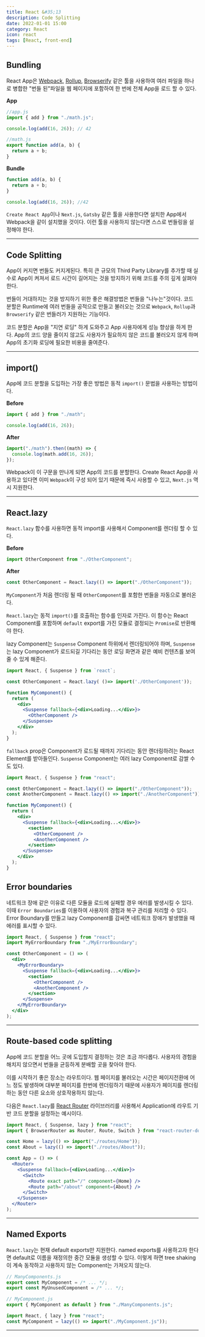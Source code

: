 ```yaml
---
title: React &#35;13
description: Code Splitting
date: 2022-01-01 15:00
category: React
icon: react
tags: [React, front-end]
---
```


## Bundling

React App은 [Webpack](https://webpack.js.org/), [Rollup](https://rollupjs.org/guide/en/), [Browserify](https://browserify.org/) 같은 툴을 사용하여 여러 파일을 하나로 병합한 "번들 된"파일을 웹 페이지에 포함하여 한 번에 전체 App을 로드 할 수 있다.

**App**

```jsx
//app.js
import { add } from "./math.js";

console.log(add(16, 26)); // 42
```

```jsx
//math.js
export function add(a, b) {
  return a + b;
}
```

**Bundle**

```jsx
function add(a, b) {
  return a + b;
}

console.log(add(16, 26)); //42
```

`Create React App`이나 `Next.js`, `Gatsby` 같은 툴을 사용한다면 설치한 App에서 Webpack을 같이 설치했을 것이다. 이런 툴을 사용하지 않는다면 스스로 번들링을 설정해야 한다.

<hr />

## Code Splitting

App이 커지면 번들도 커지게된다. 특히 큰 규모의 Third Party Library를 추가할 때 실수로 App이 켜져서 로드 시간이 길어지는 것을 방지하기 위해 코드를 주의 깊게 살펴야 한다.

번들이 거대하지는 것을 방지하기 위한 좋은 해결방법은 번들을 "나누는"것이다. 코드 분할은 Runtime에 여러 번들을 공적으로 만들고 불러오는 것으로 `Webpack`, `Rollup`과 `Browserify` 같은 번들러가 지원하는 기능이다.

코드 분할은 App을 "지연 로딩" 하게 도와주고 App 사용자에게 성능 향상을 하게 한다. App의 코드 양을 줄이지 않고도 사용자가 필요하지 않은 코드를 불러오지 않게 하며 App의 초기화 로딩에 필요한 비용을 줄여준다.

<hr />

## import()

App에 코드 분할을 도입하는 가장 좋은 방법은 동적 `import()` 문법을 사용하는 방법이다.

**Before**

```jsx
import { add } from "./math";

console.log(add(16, 26));
```

**After**

```jsx
import("./math").then((math) => {
  console.log(math.add(16, 26));
});
```

Webpack이 이 구문을 만나게 되면 App의 코드를 분할한다. Create React App을 사용하고 있다면 이미 `Webpack`이 구성 되어 있기 때문에 즉시 사용할 수 있고, `Next.js` 역시 지원한다.

<hr />

## React.lazy

`React.lazy` 함수를 사용하면 동적 import를 사용해서 Component를 렌더링 할 수 있다.

**Before**

```jsx
import OtherComponent from "./OtherComponent";
```

**After**

```jsx
const OtherComponent = React.lazy(() => import("./OtherComponent"));
```

`MyComponent`가 처음 렌더링 될 때 `OtherComponent`를 포함한 번들을 자동으로 불러온다.

`React.lazy`는 동적 `import()`를 호출하는 함수를 인자로 가진다. 이 함수는 React Component를 포함하며 `default` export를 가진 모듈로 결정되는 `Promise`로 반환해야 한다.

lazy Component는 `Suspense` Component 하위에서 렌더링되어야 하며, `Suspense`는 lazy Component가 로드되길 기다리는 동안 로딩 화면과 같은 예비 컨텐츠를 보여줄 수 있게 해준다.

```jsx
import React, { Suspense } from `react`;

const OtherComponent = React.lazy( ()=> import('./OtherComponent'));

function MyComponent() {
  return (
    <div>
      <Suspense fallback={<div>Loading...</div>}>
        <OtherComponent />
      </Suspense>
    </div>
  );
}
```

`fallback` prop은 Component가 로드될 때까지 기다리는 동안 렌더링하려는 React Element를 받아들인다. `Suspense` Component는 여러 lazy Component로 감쌀 수도 있다.

```jsx
import React, { Suspense } from "react";

const OtherComponent = React.lazy(() => import("./OtherComponent"));
const AnotherComponent = React.lazy(() => import("./AnotherComponent"));

function MyComponent() {
  return (
    <div>
      <Suspense fallback={<div>Loading...</div>}>
        <section>
          <OtherComponent />
          <AnotherComponent />
        </section>
      </Suspense>
    </div>
  );
}
```

## Error boundaries

네트워크 장애 같은 이유로 다른 모듈을 로드에 실패할 경우 에러를 발생시킬 수 있다. 이때 `Error Boundaries`를 이용하여 사용자의 경험과 복구 관리를 처리할 수 있다. Error Boundary를 만들고 lazy Component를 감싸면 네트워크 장애가 발생했을 때 에러를 표시할 수 있다.

```jsx
import React, { Suspense } from "react";
import MyErrorBoundary from "./MyErrorBoundary";

const OtherComponent = () => (
  <div>
    <MyErrorBoundary>
      <Suspense fallback={<div>Loading...</div>}>
        <section>
          <OtherComponent />
          <AnotherComponent />
        </section>
      </Suspense>
    </MyErrorBoundary>
  </div>
);
```

<hr />

## Route-based code splitting

App에 코드 분할을 어느 곳에 도입할지 결정하는 것은 조금 까다롭다. 사용자의 경험을 해치지 않으면서 번들을 균등하게 분배할 곳을 찾아야 한다.

이를 시작하기 좋은 장소는 라우트이다. 웹 페이지를 불러오는 시간은 페이지전환에 어느 정도 발생하며 대부분 페이지를 한번에 렌더링하기 때문에 사용자가 페이지를 렌더링하는 동안 다른 요소와 상호작용하지 않는다.

다음은 `React.lazy`를 [React Router](https://reactrouter.com/) 라이브러리를 사용해서 Application에 라우트 기반 코드 분할을 설정하는 예시이다.

```jsx
import React, { Suspense, lazy } from "react";
import { BrowserRouter as Router, Route, Switch } from "react-router-dom";

const Home = lazy(() => import("./routes/Home"));
const About = lazy(() => import("./routes/About"));

const App = () => (
  <Router>
    <Suspense fallback={<div>Loading...</div>}>
      <Switch>
        <Route exact path="/" component={Home} />
        <Route path="/about" component={About} />
      </Switch>
    </Suspense>
  </Router>
);
```

<hr />

## Named Exports

`React.lazy`는 현재 default exports만 지원한다. named exports를 사용하고자 한다면 default로 이름을 재정의한 중간 모듈을 생성할 수 있다. 이렇게 하면 tree shaking이 계속 동작하고 사용하지 않는 Component는 가져오지 않는다.

```jsx
// ManyComponents.js
export const MyComponent = /* ... */;
export const MyUnusedComponent = /* ... */;
```

```jsx
// MyComponent.js
export { MyComponent as default } from "./ManyComponents.js";
```

```jsx
import React, { lazy } from "react";
const MyComponent = lazy(() => import("./MyComponent.js"));
```
<hr/>